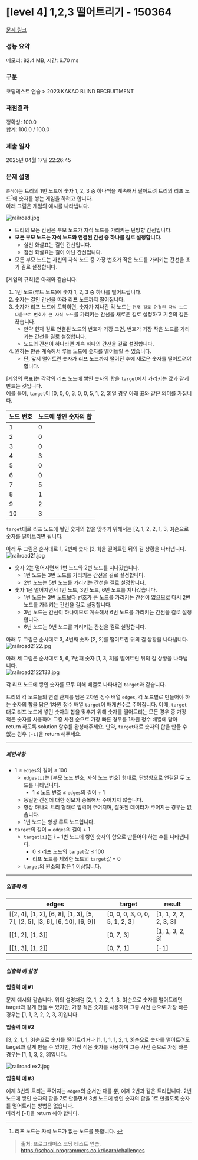 # [level 4] 1,2,3 떨어트리기 - 150364 

[문제 링크](https://school.programmers.co.kr/learn/courses/30/lessons/150364) 

### 성능 요약

메모리: 82.4 MB, 시간: 6.70 ms

### 구분

코딩테스트 연습 > 2023 KAKAO BLIND RECRUITMENT

### 채점결과

정확성: 100.0<br/>합계: 100.0 / 100.0

### 제출 일자

2025년 04월 17일 22:26:45

### 문제 설명

<p><code>춘식이</code>는 트리의 1번 노드에 숫자 1, 2, 3 중 하나씩을 계속해서 떨어트려 트리의 리프 노드<sup id="fnref1"><a href="#fn1">1</a></sup>에 숫자를 쌓는 게임을 하려고 합니다. <br>
아래 그림은 게임의 예시를 나타냅니다.</p>

<p><img src="https://grepp-programmers.s3.ap-northeast-2.amazonaws.com/files/production/8c0e537f-10d8-470b-b034-a9f532e2ccee/railload.jpg" title="" alt="railroad.jpg"></p>

<ul>
<li>트리의 모든 간선은 부모 노드가 자식 노드를 가리키는 단방향 간선입니다.</li>
<li><strong>모든 부모 노드는 자식 노드와 연결된 간선 중 하나를 길로 설정합니다.</strong>

<ul>
<li>실선 화살표는 길인 간선입니다.</li>
<li>점선 화살표는 길이 아닌 간선입니다.</li>
</ul></li>
<li>모든 부모 노드는 자신의 자식 노드 중 가장 번호가 작은 노드를 가리키는 간선을 초기 길로 설정합니다.</li>
</ul>

<p>[게임의 규칙]은 아래와 같습니다.</p>

<ol>
<li>1번 노드(루트 노드)에 숫자 1, 2, 3 중 하나를 떨어트립니다.</li>
<li>숫자는 길인 간선을 따라 리프 노드까지 떨어집니다.</li>
<li>숫자가 리프 노드에 도착하면, 숫자가 지나간 각 노드는 <code>현재 길로 연결된 자식 노드 다음으로 번호가 큰 자식 노드</code>를 가리키는 간선을 새로운 길로 설정하고 기존의 길은 끊습니다. 

<ul>
<li>만약 현재 길로 연결된 노드의 번호가 가장 크면, 번호가 가장 작은 노드를 가리키는 간선을 길로 설정합니다.</li>
<li>노드의 간선이 하나라면 계속 하나의 간선을 길로 설정합니다.</li>
</ul></li>
<li>원하는 만큼 계속해서 루트 노드에 숫자를 떨어트릴 수 있습니다.

<ul>
<li>단, 앞서 떨어트린 숫자가 리프 노드까지 떨어진 후에 새로운 숫자를 떨어트려야 합니다.</li>
</ul></li>
</ol>

<p>[게임의 목표]는 각각의 리프 노드에 쌓인 숫자의 합을 <code>target</code>에서 가리키는 값과 같게 만드는 것입니다.<br>
예를 들어, <code>target</code>이 [0, 0, 0, 3, 0, 0, 5, 1, 2, 3]일 경우 아래 표와 같은 의미를 가집니다.</p>
<table class="table">
        <thead><tr>
<th>노드 번호</th>
<th>노드에 쌓인 숫자의 합</th>
</tr>
</thead>
        <tbody><tr>
<td>1</td>
<td>0</td>
</tr>
<tr>
<td>2</td>
<td>0</td>
</tr>
<tr>
<td>3</td>
<td>0</td>
</tr>
<tr>
<td>4</td>
<td>3</td>
</tr>
<tr>
<td>5</td>
<td>0</td>
</tr>
<tr>
<td>6</td>
<td>0</td>
</tr>
<tr>
<td>7</td>
<td>5</td>
</tr>
<tr>
<td>8</td>
<td>1</td>
</tr>
<tr>
<td>9</td>
<td>2</td>
</tr>
<tr>
<td>10</td>
<td>3</td>
</tr>
</tbody>
      </table>
<p><code>target</code>대로 리프 노드에 쌓인 숫자의 합을 맞추기 위해서는 [2, 1, 2, 2, 1, 3, 3]순으로 숫자를 떨어트리면 됩니다.</p>

<p>아래 두 그림은 순서대로 1, 2번째 숫자 [2, 1]을 떨어트린 뒤의 길 상황을 나타냅니다.<br>
<img src="https://grepp-programmers.s3.ap-northeast-2.amazonaws.com/files/production/93b09e90-73db-4ec8-851c-66fb4bf428a8/railroad21.jpg" title="" alt="railroad21.jpg"></p>

<ul>
<li>숫자 2는 떨어지면서 1번 노드와 2번 노드를 지나갔습니다. 

<ul>
<li>1번 노드는 3번 노드를 가리키는 간선을 길로 설정합니다.</li>
<li>2번 노드는 5번 노드를 가리키는 간선을 길로 설정합니다.</li>
</ul></li>
<li>숫자 1은 떨어지면서 1번 노드, 3번 노드, 6번 노드를 지나갔습니다.

<ul>
<li>1번 노드는 3번 노드보다 번호가 큰 노드를 가리키는 간선이 없으므로 다시 2번 노드를 가리키는 간선을 길로 설정합니다.</li>
<li>3번 노드는 간선이 하나이므로 계속해서 6번 노드를 가리키는 간선을 길로 설정합니다.</li>
<li>6번 노드는 9번 노드를 가리키는 간선을 길로 설정합니다.</li>
</ul></li>
</ul>

<p>아래 두 그림은 순서대로 3, 4번째 숫자 [2, 2]를 떨어트린 뒤의 길 상황을 나타냅니다.<br>
<img src="https://grepp-programmers.s3.ap-northeast-2.amazonaws.com/files/production/fc3a6a07-1a1e-41b7-9ce8-d08113d42a2c/railroad2122.jpg" title="" alt="railroad2122.jpg"></p>

<p>아래 세 그림은 순서대로 5, 6, 7번째 숫자 [1, 3, 3]을 떨어트린 뒤의 길 상황을 나타냅니다.<br>
<img src="https://grepp-programmers.s3.ap-northeast-2.amazonaws.com/files/production/791e4e74-7017-44b2-93e6-68503e1f24a1/railroad2122133.jpg" title="" alt="railroad2122133.jpg"></p>

<p>각 리프 노드에 쌓인 숫자를 모두 더해 배열로 나타내면 <code>target</code>과 같습니다.</p>

<p>트리의 각 노드들의 연결 관계를 담은 2차원 정수 배열 <code>edges</code>, 각 노드별로 만들어야 하는 숫자의 합을 담은 1차원 정수 배열 <code>target</code>이 매개변수로 주어집니다. 이때, <code>target</code> 대로 리프 노드에 쌓인 숫자의 합을 맞추기 위해 숫자를 떨어트리는 모든 경우 중 가장 적은 숫자를 사용하며 그중 사전 순으로 가장 빠른 경우를 1차원 정수 배열에 담아 return 하도록 solution 함수를 완성해주세요. 만약, <code>target</code>대로 숫자의 합을 만들 수 없는 경우 <code>[-1]</code>을 return 해주세요.</p>

<hr>

<h5>제한사항</h5>

<ul>
<li>1 ≤ <code>edges</code>의 길이 ≤ 100

<ul>
<li><code>edges[i]</code>는 [부모 노드 번호, 자식 노드 번호] 형태로, 단방향으로 연결된 두 노드를 나타냅니다.

<ul>
<li>1 ≤ 노드 번호 ≤ <code>edges</code>의 길이 + 1</li>
</ul></li>
<li>동일한 간선에 대한 정보가 중복해서 주어지지 않습니다.</li>
<li>항상 하나의 트리 형태로 입력이 주어지며, 잘못된 데이터가 주어지는 경우는 없습니다.</li>
<li>1번 노드는 항상 루트 노드입니다.</li>
</ul></li>
<li><code>target</code>의 길이 = <code>edges</code>의 길이 + 1

<ul>
<li><code>target[i]</code>는 i + 1번 노드에 쌓인 숫자의 합으로 만들어야 하는 수를 나타냅니다.

<ul>
<li>0 ≤ 리프 노드의 <code>target</code>값 ≤ 100</li>
<li>리프 노드를 제외한 노드의 <code>target</code>값 = 0</li>
</ul></li>
<li><code>target</code>의 원소의 합은 1 이상입니다.</li>
</ul></li>
</ul>

<hr>

<h5>입출력 예</h5>
<table class="table">
        <thead><tr>
<th>edges</th>
<th>target</th>
<th>result</th>
</tr>
</thead>
        <tbody><tr>
<td>[[2, 4], [1, 2], [6, 8], [1, 3], [5, 7], [2, 5], [3, 6], [6, 10], [6, 9]]</td>
<td>[0, 0, 0, 3, 0, 0, 5, 1, 2, 3]</td>
<td>[1, 1, 2, 2, 2, 3, 3]</td>
</tr>
<tr>
<td>[[1, 2], [1, 3]]</td>
<td>[0, 7, 3]</td>
<td>[1, 1, 3, 2, 3]</td>
</tr>
<tr>
<td>[[1, 3], [1, 2]]</td>
<td>[0, 7, 1]</td>
<td>[-1]</td>
</tr>
</tbody>
      </table>
<hr>

<h5>입출력 예 설명</h5>

<p><strong>입출력 예 #1</strong></p>

<p>문제 예시와 같습니다. 위의 설명처럼 [2, 1, 2, 2, 1, 3, 3]순으로 숫자를 떨어트리면 target과 같게 만들 수 있지만, 가장 적은 숫자를 사용하며 그중 사전 순으로 가장 빠른 경우는 [1, 1, 2, 2, 2, 3, 3]입니다.</p>

<p><strong>입출력 예 #2</strong></p>

<p>[3, 2, 1, 1, 3]순으로 숫자를 떨어트리거나 [1, 1, 1, 1, 2, 1, 3]순으로 숫자를 떨어트려도 target과 같게 만들 수 있지만, 가장 적은 숫자를 사용하며 그중 사전 순으로 가장 빠른 경우는 [1, 1, 3, 2, 3]입니다.  </p>

<p><img src="https://grepp-programmers.s3.ap-northeast-2.amazonaws.com/files/production/b66b8fd9-ce35-4f5f-8502-401328e1e10a/railroad%20ex2.jpg" title="" alt="railroad ex2.jpg"></p>

<p><strong>입출력 예 #3</strong></p>

<p>예제 3번의 트리는 주어지는 <code>edges</code>의 순서만 다를 뿐, 예제 2번과 같은 트리입니다. 2번 노드에 쌓인 숫자의 합을 7로 만들면서 3번 노드에 쌓인 숫자의 합을 1로 만들도록 숫자를 떨어트리는 방법은 없습니다.<br>
따라서 [-1]을 return 해야 합니다.</p>

<div class="footnotes">
<hr>
<ol>

<li id="fn1">
<p>리프 노드는 자식 노드가 없는 노드를 뜻합니다.&nbsp;<a href="#fnref1">↩</a></p>
</li>

</ol>
</div>


> 출처: 프로그래머스 코딩 테스트 연습, https://school.programmers.co.kr/learn/challenges